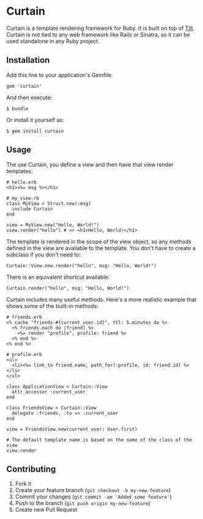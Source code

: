 # Curtain

Curtain is a template rendering framework for Ruby.  It is built on top of [Tilt](https://github.com/rtomayko/tilt).  Curtain is not tied to any web framework like Rails or Sinatra, so it can be used standalone in any Ruby project.

## Installation

Add this line to your application's Gemfile:

    gem 'curtain'

And then execute:

    $ bundle

Or install it yourself as:

    $ gem install curtain

## Usage

The use Curtain, you define a view and then have that view render templates:

    # hello.erb
    <h1><%= msg %></h1>

    # my_view.rb
    class MyView < Struct.new(:msg)
      include Curtain
    end

    view = MyView.new("Hello, World!")
    view.render("hello") # => <h1>Hello, World!</h1>

The template is rendered in the scope of the view object, so any methods defined in the view are available to the template.  You don't have to create a subclass if you don't need to:

    Curtain::View.new.render("hello", msg: "Hello, World!")

There is an equivalent shortcut available:

    Curtain.render("hello", msg: "Hello, World!")

Curtain includes many useful methods.  Here's a more realistic example that shows some of the built-in methods:

    # friends.erb
    <% cache "friends-#{current_user.id}", ttl: 5.minutes do %>
      <% friends.each do |friend| %>
        <%= render "profile", profile: friend %>
      <% end %>
    <% end %>

    # profile.erb
    <ul>
      <li><%= link_to friend.name, path_for(:profile, id: friend.id) %></li>
    </ul>

    class ApplicationView < Curtain::View
      attr_accessor :current_user
    end

    class FriendsView < Curtain::View
      delegate :friends, :to => :current_user
    end

    view = FriendsView.new(current_user: User.first)

    # The default template name is based on the name of the class of the view
    view.render

## Contributing

1. Fork it
2. Create your feature branch (`git checkout -b my-new-feature`)
3. Commit your changes (`git commit -am 'Added some feature'`)
4. Push to the branch (`git push origin my-new-feature`)
5. Create new Pull Request
